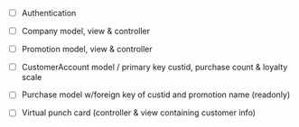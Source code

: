  - [ ] Authentication
 
 - [ ] Company model, view & controller
 
 - [ ] Promotion model, view & controller
 
 
 - [ ] CustomerAccount model / primary key custid, purchase count & loyalty scale
 
 - [ ] Purchase model w/foreign key of custid and promotion name (readonly)
 
 - [ ] Virtual punch card (controller & view containing customer info)
 
 
 
 
